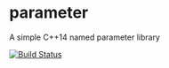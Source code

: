 # parameter
A simple C++14 named parameter library

[![Build Status](https://webapi.biicode.com/v1/badges/qiangwu/qiangwu/parameter/master)](https://www.biicode.com/qiangwu/parameter) 

